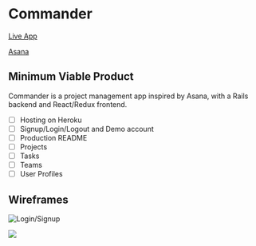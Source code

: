 Commander
=========
[Live App](#)

[Asana](http://asana.com)

Minimum Viable Product
----------------------
Commander is a project management app inspired by Asana, with a Rails backend and React/Redux frontend.
- [ ] Hosting on Heroku
- [ ] Signup/Login/Logout and Demo account
- [ ] Production README
- [ ] Projects
- [ ] Tasks
- [ ] Teams
- [ ] User Profiles

Wireframes
----------
![Login/Signup](wireframes/login-signup.png)

![](wireframes/.png)
